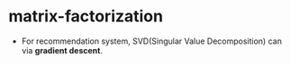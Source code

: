# matrix-factorization

* For recommendation system, SVD(Singular Value Decomposition) can via **gradient descent**.
